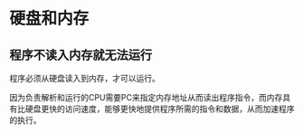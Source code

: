 # 硬盘和内存

## 程序不读入内存就无法运行

程序必须从硬盘读入到内存，才可以运行。

因为负责解析和运行的CPU需要PC来指定内存地址从而读出程序指令，而内存具有比硬盘更快的访问速度，能够更快地提供程序所需的指令和数据，从而加速程序的执行。

